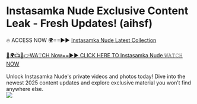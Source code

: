# Instasamka Nude Exclusive Content Leak - Fresh Updates! (aihsf)

🔥 ACCESS NOW 🌍==►► <a href="https://tinyurl.com/yc657z5k" rel="nofollow">Instasamka Nude Latest Collection</a>
<br><br>
[🔴🌍📺📱👉WA𝚃CH Now==►► CLICK HERE TO Instasamka Nude 𝚆𝙰𝚃𝙲𝙷 NOW](https://tinyurl.com/yc657z5k)
<br><br>
Unlock Instasamka Nude's private videos and photos today! Dive into the newest 2025 content updates and explore exclusive material you won’t find anywhere else.
<br>
<a href="https://tinyurl.com/yc657z5k" rel="nofollow" data-target="animated-image.originalLink"><img src="https://camo.githubusercontent.com/8a4f000d20f83aca3bf7ec5f350d767afa0574a8a352519fd8cfa583a6f93a33/68747470733a2f2f692e696d6775722e636f6d2f644a486b345a712e676966" data-canonical-src="https://i.imgur.com/dJHk4Zq.gif" style="max-width: 100%; display: inline-block;" data-target="animated-image.originalImage"></a>
<br>

